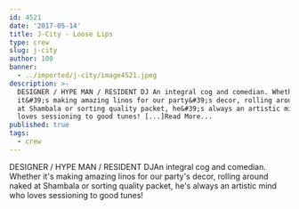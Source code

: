 ```yaml
---
id: 4521
date: '2017-05-14'
title: J-City - Loose Lips
type: crew
slug: j-city
author: 100
banner:
  - ../imported/j-city/image4521.jpeg
description: >-
  DESIGNER / HYPE MAN / RESIDENT DJ An integral cog and comedian. Whether
  it&#39;s making amazing linos for our party&#39;s decor, rolling around naked
  at Shambala or sorting quality packet, he&#39;s always an artistic mind who
  loves sessioning to good tunes! [...]Read More...
published: true
tags:
  - crew
---
```

DESIGNER / HYPE MAN / RESIDENT DJAn integral cog and comedian. Whether it's making amazing linos for our party's decor, rolling around naked at Shambala or sorting quality packet, he's always an artistic mind who loves sessioning to good tunes!